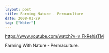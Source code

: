 ```yaml
---
layout: post
title: Farming Nature - Permaculture
date: 2008-01-29
tag: ["Water"]
---
```


https://www.youtube.com/watch?v=v_FkRehjsTM  

Farming With Nature - Permaculture.